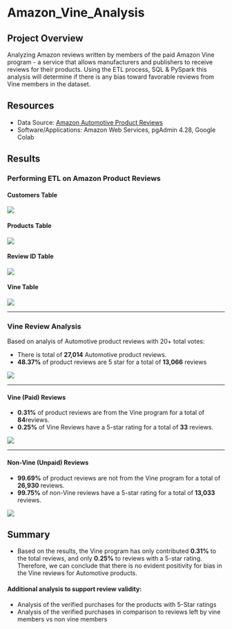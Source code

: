 # Amazon_Vine_Analysis

## Project Overview

Analyzing Amazon reviews written by members of the paid Amazon Vine program - a service that allows manufacturers and publishers to receive reviews for their products. Using the ETL process, SQL & PySpark this analysis will determine if there is any bias toward favorable reviews from Vine members in the dataset.

## Resources

- Data Source: [Amazon Automotive Product Reviews](https://s3.amazonaws.com/amazon-reviews-pds/tsv/amazon_reviews_us_Automotive_v1_00.tsv.gz)
- Software/Applications: Amazon Web Services, pgAdmin 4.28,  Google Colab 

## Results

### Performing ETL on Amazon Product Reviews

#### Customers Table
<p align="left">
  <img src="Resources/PGA_customers_table.PNG"/>
</p>

#### Products Table
<p align="left">
  <img src="Resources/PGA_products_table.PNG"/>
</p>

#### Review ID Table
<p align="left">
  <img src="Resources/PGA_review_id_table.PNG"/>
</p>

#### Vine Table
<p align="left">
  <img src="Resources/PGA_vine_table.PNG"/>
</p>

---

### Vine Review Analysis

Based on analyis of Automotive product reviews with 20+ total votes:

- There is total of **27,014** Automotive product reviews.
- **48.37%** of product reviews are 5 star for a total of **13,066** reviews

<p align="left">
  <img src="Resources/review_analysis.PNG"/>
</p>

---

#### Vine (Paid) Reviews

- **0.31%** of product reviews are from the Vine program for a total of **84**reviews.
- **0.25%** of Vine Reviews have a 5-star rating for a total of **33** reviews.

<p align="left">
  <img src="Resources/vine_analysis.PNG"/>
</p>

---

#### Non-Vine (Unpaid) Reviews

- **99.69%** of product reviews are not from the Vine program for a total of **26,930** reviews.
- **99.75%** of non-Vine reviews have a 5-star rating for a total of **13,033** reviews.

<p align="left">
  <img src="Resources/non_vine_analysis.PNG"/>
</p>

## Summary
- Based on the results, the Vine program has only contributed **0.31%** to the total reviews, and only **0.25%** to reviews with a 5-star rating. Therefore, we can conclude that there is no evident positivity for bias in the Vine reviews for Automotive products.

#### Additional analysis to support review validity:
- Analysis of the verified purchases for the products with 5-Star ratings 
- Analysis of the verified purchases in comparison to reviews left by vine members vs non vine members
